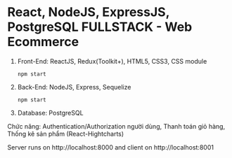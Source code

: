 # React, NodeJS, ExpressJS, PostgreSQL FULLSTACK - Web Ecommerce
1. Front-End: ReactJS, Redux(Toolkit+), HTML5, CSS3, CSS module
                       
       npm start

2. Back-End: NodeJS, Express, Sequelize

       npm start

3. Database: PostgreSQL

Chức năng: Authentication/Authorization người dùng, Thanh toán giỏ hàng, Thống kê sản phẩm (React-Hightcharts)

Server runs on http://localhost:8000 and client on http://localhost:8001


